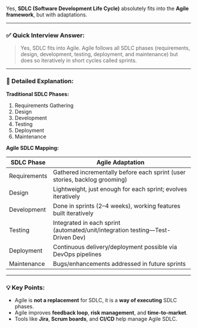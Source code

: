 Yes, **SDLC (Software Development Life Cycle)** absolutely fits into the **Agile framework**, but with adaptations.

---

### ✅ Quick Interview Answer:

> Yes, SDLC fits into Agile. Agile follows all SDLC phases (requirements, design, development, testing, deployment, and maintenance) but does so iteratively in short cycles called sprints.

---

### 🧩 Detailed Explanation:

**Traditional SDLC Phases:**

1. Requirements Gathering
2. Design
3. Development
4. Testing
5. Deployment
6. Maintenance

**Agile SDLC Mapping:**

| SDLC Phase   | Agile Adaptation                                                               |
| ------------ | ------------------------------------------------------------------------------ |
| Requirements | Gathered incrementally before each sprint (user stories, backlog grooming)     |
| Design       | Lightweight, just enough for each sprint; evolves iteratively                  |
| Development  | Done in sprints (2–4 weeks), working features built iteratively                |
| Testing      | Integrated in each sprint (automated/unit/integration testing—Test-Driven Dev) |
| Deployment   | Continuous delivery/deployment possible via DevOps pipelines                   |
| Maintenance  | Bugs/enhancements addressed in future sprints                                  |

---

### 💡 Key Points:

* Agile is **not a replacement** for SDLC, it is a **way of executing** SDLC phases.
* Agile improves **feedback loop**, **risk management**, and **time-to-market**.
* Tools like **Jira**, **Scrum boards**, and **CI/CD** help manage Agile SDLC.
